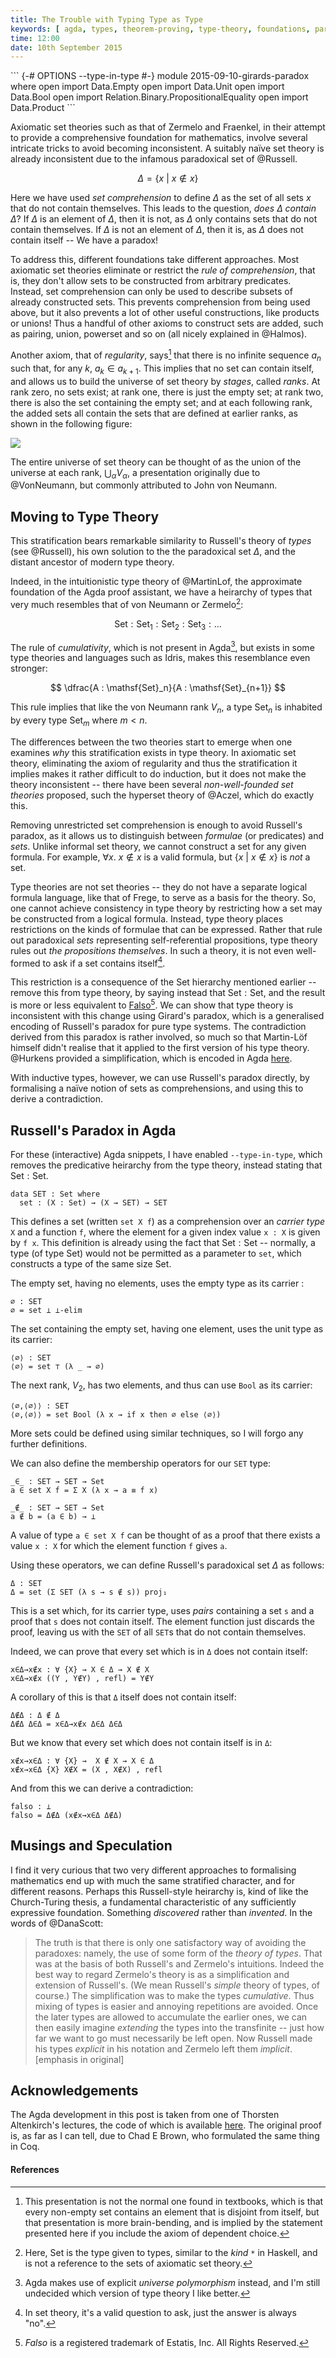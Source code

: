 ```yaml
---
title: The Trouble with Typing Type as Type
keywords: [ agda, types, theorem-proving, type-theory, foundations, paradox ]
time: 12:00
date: 10th September 2015
---
```

<div class=hidden>
```
{-#  OPTIONS --type-in-type #-}
module 2015-09-10-girards-paradox where
open import Data.Empty
open import Data.Unit
open import Data.Bool
open import Relation.Binary.PropositionalEquality
open import Data.Product
```
</div>

Axiomatic set theories such as that of Zermelo and Fraenkel, in their attempt to provide
a comprehensive foundation for mathematics, involve several intricate tricks to avoid becoming
inconsistent. A suitably naïve set theory is already inconsistent due to the infamous paradoxical
set of @Russell.

$$ \Delta = \{ x\ |\ x \notin x \} $$

Here we have used _set comprehension_ to define $\Delta$ as the set of all sets $x$ that do not contain themselves. This leads
to the question, _does $\Delta$ contain $\Delta$_? If $\Delta$ is an element of $\Delta$, then it is not, as $\Delta$ only
contains sets that do not contain themselves. If $\Delta$ is not an element of $\Delta$, then it is, as $\Delta$ does not contain itself --
We have a paradox!

To address this, different foundations take different approaches. Most axiomatic set theories eliminate or restrict the _rule of comprehension_,
that is, they don't allow sets to be constructed from arbitrary predicates. Instead, set comprehension can only be used to describe subsets of already
constructed sets. This prevents comprehension from being used above, but it also prevents a lot of other useful constructions, like products or unions!
Thus a handful of other axioms to construct sets are added, such as pairing, union, powerset and so on (all nicely explained in @Halmos).

Another axiom, that of _regularity_, says[^1] that there is
no infinite sequence $a_n$ such that, for any $k$, $a_k \in a_{k+1}$. This implies that no set can contain itself, and allows us to build the
universe of set theory by _stages_, called _ranks_. At rank zero, no sets exist; at rank one, there is just the empty set; at rank two, there is also the set containing the empty set;
and at each following rank, the added sets all contain the sets that are defined at earlier ranks, as shown in the following figure:

![](./images/vnu.png)

The entire universe of set theory can be thought of as the union of the universe at each rank, $\bigcup_\alpha V_\alpha$, a presentation originally
due to @VonNeumann, but commonly attributed to John von Neumann.

## Moving to Type Theory

This stratification bears remarkable similarity to Russell's theory of _types_ (see @Russell), his own solution to the the paradoxical set $\Delta$,
and the distant ancestor of modern type theory.

Indeed, in the intuitionistic type theory of @MartinLof, the approximate foundation of the Agda proof assistant, we have a heirarchy of types
that very much resembles that of von Neumann or Zermelo[^4]:

$$ \mathsf{Set} : \mathsf{Set}_1 : \mathsf{Set}_2 : \mathsf{Set}_3 : \dots $$

The rule of _cumulativity_, which is not present in Agda[^2], but exists in some type theories and languages such as Idris, makes this resemblance
even stronger:

$$ \dfrac{A : \mathsf{Set}_n}{A : \mathsf{Set}_{n+1}} $$

This rule implies that like the von Neumann rank $V_n$, a type $\mathsf{Set}_n$ is inhabited by every type $\mathsf{Set}_m$ where $m < n$.

The differences between the two theories start to emerge when one examines _why_ this stratification exists in type theory. In axiomatic set theory,
eliminating the axiom of regularity and thus the stratification it implies
makes it rather difficult to do induction, but it does not make the theory inconsistent -- there have been several _non-well-founded set theories_
proposed, such the hyperset theory of @Aczel, which do exactly this. 

Removing unrestricted set comprehension is enough to avoid Russell's paradox, as it allows us to distinguish between _formulae_ (or predicates) and _sets_.
Unlike informal set theory, we cannot construct a set for any given formula. For example,
$\forall x.\ x \notin x$ is a valid formula, but $\{ x\ |\ x \notin x \}$ is _not_ a set.

Type theories are not set theories -- they do not have a separate logical formula language, like that of Frege, to serve as a basis for the
theory. So, one cannot achieve consistency in type theory by restricting how a set may be constructed from a logical formula.
Instead, type theory places restrictions on the kinds of formulae that can be expressed. Rather that rule out paradoxical _sets_ representing
self-referential propositions, type theory rules out _the propositions themselves_. In such a theory, it is not even well-formed to ask if a set contains itself[^5].

This restriction is a consequence of the $\mathsf{Set}$ hierarchy mentioned earlier -- remove this from type theory, by saying instead that
$\mathsf{Set} : \mathsf{Set}$, and the result is more or less equivalent to [Falso](http://inutile.club/estatis/falso/)[^3]. We can show
that type theory is inconsistent with this change using Girard's paradox, which is a generalised encoding of Russell's paradox
for pure type systems. The contradiction derived from this paradox is rather involved, so much so that
Martin-Löf himself didn't realise that it applied to the first version of his type theory. @Hurkens provided a simplification,
which is encoded in Agda [here](http://code.haskell.org/Agda/test/succeed/Hurkens.agda).

With inductive types, however, we can use Russell's paradox directly, by formalising a naïve
notion of sets as comprehensions, and using this to derive a contradiction.

## Russell's Paradox in Agda

For these (interactive) Agda snippets, I have enabled `--type-in-type`, which removes the predicative heirarchy from the type theory, instead stating
that $\mathsf{Set} : \mathsf{Set}$.

```
data SET : Set where
  set : (X : Set) → (X → SET) → SET
```

This defines a set (written `set X f`) as a comprehension over an _carrier type_ `X` and a function `f`, where the element for a given index
value `x : X` is given by `f x`. This definition is already using the fact that $\mathsf{Set} : \mathsf{Set}$ -- normally, a type (of type $\mathsf{Set}$) would not be
permitted as a parameter to `set`, which constructs a type of the same size $\mathsf{Set}$.

The empty set, having no elements, uses the empty type as its carrier :

```
∅ : SET
∅ = set ⊥ ⊥-elim
```

The set containing the empty set, having one element, uses the unit type as its carrier:

```
⟨∅⟩ : SET
⟨∅⟩ = set ⊤ (λ _ → ∅)
```

The next rank, $V_2$, has two elements, and thus can use `Bool` as its carrier:

```
⟨∅,⟨∅⟩⟩ : SET
⟨∅,⟨∅⟩⟩ = set Bool (λ x → if x then ∅ else ⟨∅⟩)
```

More sets could be defined using similar techniques, so I will forgo any further definitions.

We can also define the membership operators for our `SET` type:

```
_∈_ : SET → SET → Set
a ∈ set X f = Σ X (λ x → a ≡ f x)

_∉_ : SET → SET → Set
a ∉ b = (a ∈ b) → ⊥
```

A value of type `a ∈ set X f` can be thought of as a proof that there exists a value `x : X` for which the element function `f` gives `a`.

Using these operators, we can define Russell's paradoxical set $\Delta$ as follows:

```
Δ : SET
Δ = set (Σ SET (λ s → s ∉ s)) proj₁
```

This is a set which, for its carrier type, uses _pairs_ containing a set `s` and a proof that `s` does not contain itself. The element function
just discards the proof, leaving us with the `SET` of all `SET`s that do not contain themselves.

Indeed, we can prove that every set which is in `Δ` does not contain itself:

```
x∈Δ→x∉x : ∀ {X} → X ∈ Δ → X ∉ X
x∈Δ→x∉x ((Y , Y∉Y) , refl) = Y∉Y
```

A corollary of this is that `Δ` itself does not contain itself:
```
Δ∉Δ : Δ ∉ Δ
Δ∉Δ Δ∈Δ = x∈Δ→x∉x Δ∈Δ Δ∈Δ
```

But we know that every set which does not contain itself is in `Δ`:

```
x∉x→x∈Δ : ∀ {X} →  X ∉ X → X ∈ Δ
x∉x→x∈Δ {X} X∉X = (X , X∉X) , refl
```

And from this we can derive a contradiction:

```
falso : ⊥
falso = Δ∉Δ (x∉x→x∈Δ Δ∉Δ)
```

## Musings and Speculation

I find it very curious that two very different approaches to formalising mathematics end up with much the same stratified character, and for
different reasons. Perhaps this Russell-style heirarchy is, kind of like the Church-Turing thesis,
a fundamental characteristic of any sufficiently expressive foundation. Something _discovered_ rather than _invented_. In the words of @DanaScott:

> The truth is that there is only one satisfactory way of avoiding the paradoxes: namely, the use of some form of the _theory of types_.
> That was at the basis of both Russell's and Zermelo's intuitions. Indeed the best way to regard Zermelo's theory is as a simplification
> and extension of Russell's. (We mean Russell's _simple_ theory of types, of course.) The simplification was to make the types _cumulative_.
> Thus mixing of types is easier and annoying repetitions are avoided. Once the later types are allowed to accumulate the earlier ones,
> we can then easily imagine _extending_ the types into the transfinite -- just how far we want to go must necessarily be left open.
> Now Russell made his types _explicit_ in his notation and Zermelo left them _implicit_. [emphasis in original]

## Acknowledgements

The Agda development in this post is taken from one of Thorsten Altenkirch's lectures, the code of which is available [here](http://www.cs.nott.ac.uk/~txa/g53cfr/l20.html/l20.html).
The original proof is, as far as I can tell, due to Chad E Brown, who formulated the same thing in Coq.

#### References

[^1]: This presentation is not the normal one found in textbooks, which is that every non-empty set contains an element
that is disjoint from itself, but that presentation is more brain-bending, and is
implied by the statement presented here if you include the axiom of dependent choice.

[^2]: Agda makes use of explicit _universe polymorphism_ instead, and I'm still undecided which version of type theory I like better.

[^3]: *Falso* is a registered trademark of Estatis, Inc. All Rights Reserved.

[^4]: Here, $\mathsf{Set}$ is the type given to types, similar to the _kind_ `*` in Haskell, and is not a reference to the sets of axiomatic set theory.

[^5]: In set theory, it's a valid question to ask, just the answer is always "no".

